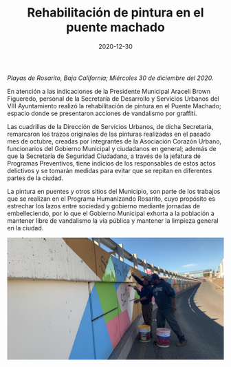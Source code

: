 ﻿---
layout: blog
title:  "Rehabilitación de pintura en el puente machado"
date:   2020-12-30
categories: rosarito
permalink: /:categories/:title:output_ext
image: /img/cnr/2020-12-30-rehabilitacion-de-pintura-en-el-puente-machado.jpeg
alt: "Rehabilitación de pintura en el puente machado"
autor: 
---


*Playas de Rosarito, Baja California; Miércoles 30 de diciembre del 2020.*


En atención a las indicaciones de la Presidente Municipal Araceli Brown Figueredo, personal de la Secretaría de Desarrollo y Servicios Urbanos del VIII Ayuntamiento realizó la rehabilitación de pintura en el Puente Machado; espacio donde se presentaron acciones de vandalismo por graffiti.


Las cuadrillas de la Dirección de Servicios Urbanos, de dicha Secretaría, remarcaron los trazos originales de las pinturas realizadas en el pasado mes de octubre, creadas por integrantes de la Asociación Corazón Urbano, funcionarios del Gobierno Municipal y ciudadanos en general; además de que la Secretaría de Seguridad Ciudadana, a través de la jefatura de Programas Preventivos, tiene indicios de los responsables de estos actos delictivos y se tomarán medidas para evitar que se repitan en diferentes partes de la ciudad.


La pintura en puentes y otros sitios del Municipio, son parte de los trabajos que se realizan en el Programa Humanizando Rosarito, cuyo propósito es estrechar los lazos entre sociedad y gobierno mediante jornadas de embelleciendo, por lo que el Gobierno Municipal exhorta a la población a mantener libre de vandalismo la vía pública y mantener la limpieza general en la ciudad.

<div id="carouselExampleSlidesOnly" class="carousel slide" data-ride="carousel">
  <div class="carousel-inner">
    <div class="carousel-item active">
       <img class="d-block w-100" src="/img/cnr/2020-12-30-rehabilitacion-de-pintura-en-el-puente-machado.jpeg" loading="lazy"  alt="Rehabilitación de pintura en el puente machado">
    </div>
  </div>
</div>